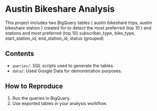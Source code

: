 # Austin Bikeshare Analysis
This project includes two BigQuery tables ( austin bikeshare trips, austin bikeshare station ) 
created for to detect the most preferred (top 10 ) end stations and most preferred (top 10)
subscriber_type, bike_type, start_station_id, end_station_id, status (grouped)

## Contents
- `queries/`: SQL scripts used to generate the tables.
- `data/`: Used Google Data for demonstration purposes.

## How to Reproduce
1. Run the queries in BigQuery.
2. Use exported tables in your analysis workflow.

